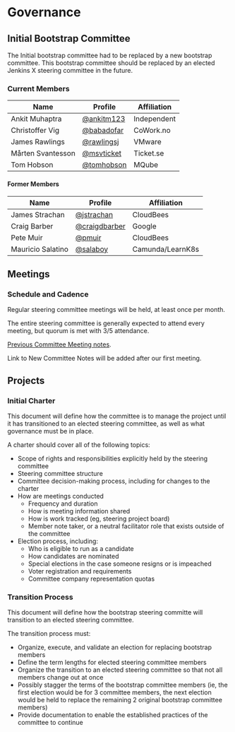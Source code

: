 # Governance

## Initial Bootstrap Committee

The Initial bootstrap committee had to be replaced by a new bootstrap committee.
This bootstrap committee should be replaced by an elected Jenkins X steering committee in the future.

### Current Members

| Name | Profile | Affiliation |
| ---- | ------- | ----------- |
| Ankit Muhaptra | [@ankitm123](https://github.com/ankitm123) | Independent |
| Christoffer Vig | [@babadofar](https://github.com/babadofar) | CoWork.no |
| James Rawlings | [@rawlingsj](https://github.com/rawlingsj) | VMware |
| Mårten Svantesson | [@msvticket](https://github.com/msvticket) | Ticket.se |
| Tom Hobson | [@tomhobson](https://github.com/tomhobson) | MQube |


#### Former Members

| Name | Profile | Affiliation |
| ---- | ------- | ----------- |
| James Strachan | [@jstrachan](https://github.com/jstrachan) | CloudBees |
| Craig Barber | [@craigdbarber](https://github.com/craigdbarber) | Google |
| Pete Muir | [@pmuir](https://github.com/pmuir) | CloudBees |
| Mauricio Salatino | [@salaboy](https://github.com/Salaboy) | Camunda/LearnK8s |




## Meetings

### Schedule and Cadence

Regular steering committee meetings will be held, at least once per month. 

The entire steering committee is generally expected to attend every meeting, but quorum is met with 3/5 attendance.

[Previous Committee Meeting notes](https://docs.google.com/document/d/1ZuMQxm4mYJP1x2vhZI6CgCxiLWWw6N6Um1bErKP1seE/edit#).

Link to New Committee Notes will be added after our first meeting.

## Projects

### Initial Charter

This document will define how the committee is to manage the project until it has transitioned to an elected steering committee, as well as what governance must be in place. 

A charter should cover all of the following topics:
* Scope of rights and responsibilities explicitly held by the steering committee
* Steering committee structure
* Committee decision-making process, including for changes to the charter
* How are meetings conducted
   * Frequency and duration
   * How is meeting information shared
   * How is work tracked (eg, steering project board)
   * Member note taker, or a neutral facilitator role that exists outside of the committee
* Election process, including:
   * Who is eligible to run as a candidate
   * How candidates are nominated
   * Special elections in the case someone resigns or is impeached
   * Voter registration and requirements
   * Committee company representation quotas
 
 ### Transition Process
 
 This document will define how the bootstrap steering committe will transition to an elected steering committee.
 
 The transition process must:
 * Organize, execute, and validate an election for replacing bootstrap members 
 * Define the term lengths for elected steering committee members
 * Organize the transition to an elected steering committee so that not all members change out at once
  * Possibly stagger the terms of the bootstrap committee members (ie, the first election would be for 3 committee members, the next election would be held to replace the remaining 2 original bootstrap committee members)
 * Provide documentation to enable the established practices of the committee to continue 
